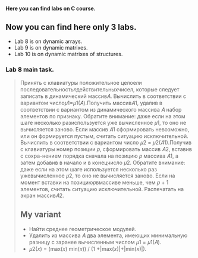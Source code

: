 #### Here you can find labs on C course.
## Now you can find here only 3 labs.
- Lab 8 is on dynamic arrays.
- Lab 9 is on dynamic matrixes.
- Lab 10 is on dynamic matrixes of structures.

### Lab 8 main task.
> Принять с клавиатуры положительное целое𝑛и последовательность𝑛действительныхчисел, которые следует записать в динамический массив𝐴.
> Вычислить в соответствии с вариантом число𝜇1=𝜇1(𝐴).Получить массив𝐴1, удалив в соответствии с вариантом из динамического массива 𝐴 
> набор элементов по признаку. Обратите внимание: даже если на этом шаге несколько разиспользуется уже вычисленное 𝜇1, то оно не 
> вычисляется заново. Если массив 𝐴1 сформировать невозможно, или он формируется пустым, считать ситуацию исключительной. Вычислить в 
> соответствии с вариантом число 𝜇2 = 𝜇2(𝐴1).Получив с клавиатуры номер позиции 𝑝, сформировать массив 𝐴2, вставив с сохра-нением 
> порядка сначала на позицию 𝑝 массива 𝐴1, а затем добавив в начало и в конецчисло 𝜇2. Обратите внимание: даже если на этом шаге 
> используется несколько раз ужевычисленное 𝜇2, то оно не вычисляется заново. Если на момент вставки на позицию𝑝вмассиве меньше, чем 
> 𝑝 + 1 элементов, считать ситуацию исключительной. Распечатать на экран массив𝐴2.
>
> ## My variant
> - Найти среднее геометрическое модулей.
> - Удалить из массива 𝐴 два элемента, имеющих минимальную разницу с заранее вычисленным числом 𝜇1 = 𝜇1(𝐴).
> - 𝜇2(𝑥) = (max(𝑥) min(𝑥)) / (1 +|max(𝑥)|+|min(𝑥)|).